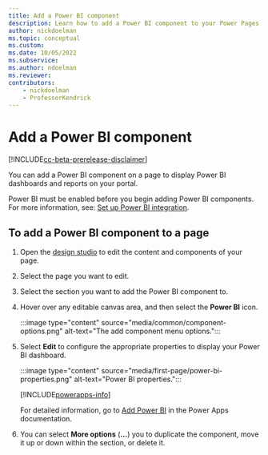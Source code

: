 ```yaml
---
title: Add a Power BI component
description: Learn how to add a Power BI component to your Power Pages site.
author: nickdoelman
ms.topic: conceptual
ms.custom: 
ms.date: 10/05/2022
ms.subservice:
ms.author: ndoelman 
ms.reviewer: 
contributors:
    - nickdoelman
    - ProfessorKendrick
---
```


# Add a Power BI component

[!INCLUDE[cc-beta-prerelease-disclaimer](../includes/cc-beta-prerelease-disclaimer.md)]

You can add a Power BI component on a page to display Power BI dashboards and reports on your portal.

Power BI must be enabled before you begin adding Power BI components. For more information, see: [Set up Power BI integration](/powerapps/maker/portals/admin/set-up-power-bi-integration#enable-power-bi-visualization).

## To add a Power BI component to a page

1. Open the [design studio](use-design-studio.md) to edit the content and components of your page.

1. Select the page you want to edit.

1. Select the section you want to add the Power BI component to.

1. Hover over any editable canvas area, and then select the **Power BI** icon.

    :::image type="content" source="media/common/component-options.png" alt-text="The add component menu options.":::

1. Select **Edit** to configure the appropriate properties to display your Power BI dashboard.

    :::image type="content" source="media/first-page/power-bi-properties.png" alt-text="Power BI properties.":::

    [!INCLUDE[powerapps-info](../includes/cc-powerapps-info.md)]

    For detailed information, go to [Add Power BI](/power-apps/maker/portals/add-powerbi) in the Power Apps documentation.

1. You can select **More options** (**...**) you to duplicate the component, move it up or down within the section, or delete it.